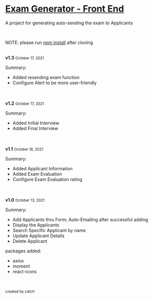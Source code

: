 <h1 style="text-decoration: underline;">Exam Generator - Front End</h1>
<p>A project for generating auto-sending the exam to Applicants</p>
<br>
<p>NOTE: please run <a href="#">npm install</a> after cloning</p>
<br>
<strong>v1.3</strong>&nbsp;<small>October 17, 2021</small>
<p>Summary:</p>
<ul>
  <li>Added resending exam function</li>
  <li>Configure Alert to be more user-friendly</li>
</ul>
<br>
<br>
<strong>v1.2</strong>&nbsp;<small>October 17, 2021</small>
<p>Summary:</p>
<ul>
  <li>Added Initial Interview</li>
  <li>Added Final Interview</li>
</ul>
<br>
<br>
<strong>v1.1</strong>&nbsp;<small>October 16, 2021</small>
<p>Summary:</p>
<ul>
  <li>Added Applicant Information</li>
  <li>Added Exam Evaluation</li>
  <li>Configure Exam Evaluation rating</li>
</ul>
<br>
<br>
<strong>v1.0</strong>&nbsp;<small>October 13, 2021</small>
<p>Summary:</p>
<ul>
  <li>Add Applicants thru Form; Auto-Emailing after successful adding</li>
  <li>Display the Applicants</li>
  <li>Search Specific Applicant by name</li>
  <li>Update Applicant Details</li>
  <li>Delete Applicant</li>
</ul>
<p>packages added:</p>
<ul>
  <li>axios</li>
  <li>moment</li>
  <li>react-icons</li>
</ul>
<br><br>
<small>created by catch</small>
